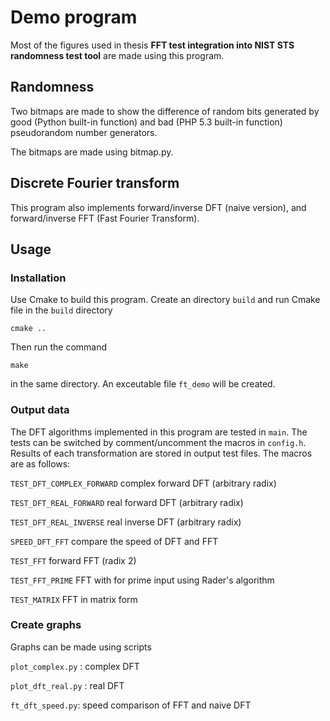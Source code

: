 # Demo program

Most of the figures used in thesis **FFT test integration into NIST STS randomness test tool** are made using this program.

## Randomness

Two bitmaps are made to show the difference of random bits generated by good (Python built-in function) and bad (PHP 5.3 built-in function) pseudorandom number generators.

The bitmaps are made using bitmap.py.

## Discrete Fourier transform

This program also implements forward/inverse DFT (naive version), and forward/inverse FFT (Fast Fourier Transform).

## Usage

### Installation

Use Cmake to build this program. Create an directory `build` and run Cmake file in the `build` directory

    cmake ..

Then run the command

    make

in the same directory. An exceutable file `ft_demo` will be created.

### Output data

The DFT algorithms implemented in this program are tested in `main`. The tests can be switched by comment/uncomment the macros in `config.h`. Results of each transformation are stored in output test files. The macros are as follows:

`TEST_DFT_COMPLEX_FORWARD` complex forward DFT (arbitrary radix)

`TEST_DFT_REAL_FORWARD` real forward DFT (arbitrary radix)

`TEST_DFT_REAL_INVERSE` real inverse DFT (arbitrary radix)

`SPEED_DFT_FFT` compare the speed of DFT and FFT

`TEST_FFT` forward FFT (radix 2)

`TEST_FFT_PRIME` FFT with for prime input using Rader's algorithm

`TEST_MATRIX` FFT in matrix form

### Create graphs

Graphs can be made using scripts

`plot_complex.py` : complex DFT

`plot_dft_real.py` : real DFT

`ft_dft_speed.py`: speed comparison of FFT and naive DFT